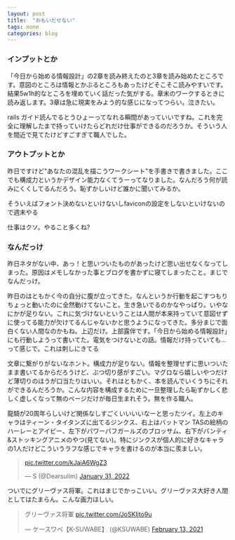 ```yaml
---
layout: post
title:  "おもいだせない"
tags: none
categories: blog
---
```


### インプットとか
「今日から始める情報設計」の2章を読み終えたのと3章を読み始めたところです。意図のところは情報とかぶるところもあったけどそこそこ読みやすいです。結果5w1h的なところを埋めていく話だった気がする。章末のワークするときに読み返します。3章は急に現実をみよう的な感じになってつらい。泣きたい。

rails ガイド読んでるとうひょーってなれる瞬間があっていいですね。これを完全に理解したまで持っていけたらどれだけ仕事ができるのだろうか。そういう人を間近で見てたけどすごすぎて職人でした。

### アウトプットとか
昨日ですけど"あなたの混乱を描こうワークシート"を手書きで書きました。ここでも構成力というかデザイン能力なくてうーってなりました。なんだろう何が読みにくくしてるんだろう。恥ずかしいけど誰かに聞いてみるか。

そういえばフォント決めないといけないしfaviconの設定をしないといけないので週末やる

仕事はクソ。やること多くね?


### なんだっけ
昨日ネタがない中、あっ！と思いついたものがあったけど思い出せなくなってしまった。原因はメモしなかった事とブログを書かずに寝てしまったこと。まじでなんだっけ。

昨日のはともかく今の自分に腹が立ってきた。なんというか行動を起こすつもりちょっと動いたのに全然動けてないこと。生き急いでるのかなやっぱり。いやなにかが足りない。これに気づけないということは人間が本来持っていて意図せずに使ってる能力が欠けてるんじゃないかと思うようになってきた。多分まじで面白くない人間なのかもね。上辺だけ。上部露伴です。「今日から始める情報設計」にも行動しようって書いてた。電気をつけないとの話。情報だけ持っていても...って感じで。これは刺しにきてる

文章に繋がりがないなホント。構成力が足りない。情報を整理せずに思いついたまま書いてるからだろうけど、ぶつ切り感がすごい。マグロなら嬉しいやつだけど薄切りのほうが口当たりはいい。それはともかく、本を読んでいくうちにそれができるんだろうか。こんな内容を構成するために一旦整理したら恥ずかしく悲しく虚しくなって無のページだけが毎日生まれそう。無を作る職人。

龍騎が20周年らしいけど関係なしすごくいいいいなーと思ったツイ。左上のキャラはティーン・タイタンズに出てるジンクス、右上はバットマン TASの絵柄のハーレーとアイビー、左下がパワーパフガールズのブロッサム、右下がパンティ&ストッキングアニメのやつ(見てない)。特にジンクスが個人的に好きなキャラの1人だけどこういうラフな感じでキャラを書けるのが本当に羨ましい。

<blockquote class="twitter-tweet"><p lang="und" dir="ltr"><a href="https://t.co/kJaiA6WgZ3">pic.twitter.com/kJaiA6WgZ3</a></p>&mdash; S (@Dearsulim) <a href="https://twitter.com/Dearsulim/status/1488202266612236290?ref_src=twsrc%5Etfw">January 31, 2022</a></blockquote> <script async src="https://platform.twitter.com/widgets.js" charset="utf-8"></script>


ついでにグリーヴァス将軍。これはまじでかっこいい。グリーヴァス大好き人間としてはたまらん。こんな画力ほしい。

<blockquote class="twitter-tweet"><p lang="ja" dir="ltr">グリーヴァス将軍 <a href="https://t.co/JoSKIjto9u">pic.twitter.com/JoSKIjto9u</a></p>&mdash; ケースワベ【K-SUWABE】 (@KSUWABE) <a href="https://twitter.com/KSUWABE/status/1360607349967261701?ref_src=twsrc%5Etfw">February 13, 2021</a></blockquote> <script async src="https://platform.twitter.com/widgets.js" charset="utf-8"></script>

